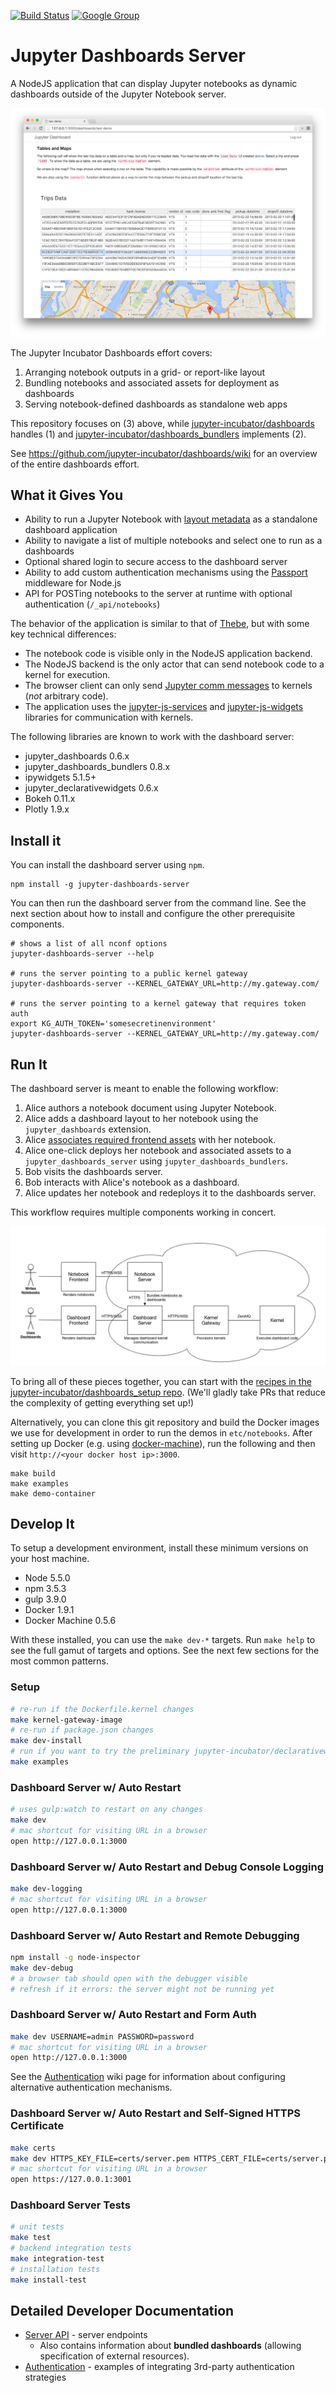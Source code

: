 [![Build Status](https://travis-ci.org/jupyter-incubator/dashboards_server.svg?branch=master)](https://travis-ci.org/jupyter-incubator/dashboards_server) [![Google Group](https://img.shields.io/badge/-Google%20Group-lightgrey.svg)](https://groups.google.com/forum/#!forum/jupyter)

# Jupyter Dashboards Server

A NodeJS application that can display Jupyter notebooks as dynamic dashboards outside of the Jupyter Notebook server.

![Dashboards server screenshot](etc/server_intro.png)

The Jupyter Incubator Dashboards effort covers:

1. Arranging notebook outputs in a grid- or report-like layout 
2. Bundling notebooks and associated assets for deployment as dashboards 
3. Serving notebook-defined dashboards as standalone web apps

This repository focuses on (3) above, while [jupyter-incubator/dashboards](https://github.com/jupyter-incubator/dashboards) handles (1) and [jupyter-incubator/dashboards_bundlers](https://github.com/jupyter-incubator/dashboards_bundlers) implements (2).

See https://github.com/jupyter-incubator/dashboards/wiki for an overview of the entire dashboards effort.

## What it Gives You

* Ability to run a Jupyter Notebook with [layout metadata](https://github.com/jupyter-incubator/dashboards) as a standalone dashboard application
* Ability to navigate a list of multiple notebooks and select one to run as a dashboards
* Optional shared login to secure access to the dashboard server
* Ability to add custom authentication mechanisms using the [Passport](http://passportjs.org/) middleware for Node.js
* API for POSTing notebooks to the server at runtime with optional authentication (`/_api/notebooks`)

The behavior of the application is similar to that of [Thebe](https://github.com/oreillymedia/thebe), but with some key technical differences:

* The notebook code is visible only in the NodeJS application backend.
* The NodeJS backend is the only actor that can send notebook code to a kernel for execution.
* The browser client can only send [Jupyter comm messages](http://jupyter-client.readthedocs.org/en/latest/messaging.html#opening-a-comm) to kernels (*not* arbitrary code).
* The application uses the [jupyter-js-services](https://github.com/jupyter/jupyter-js-services) and [jupyter-js-widgets](https://github.com/ipython/ipywidgets/tree/master/jupyter-js-widgets) libraries for communication with kernels.

The following libraries are known to work with the dashboard server:

* jupyter_dashboards 0.6.x
* jupyter_dashboards_bundlers 0.8.x
* ipywidgets 5.1.5+
* jupyter_declarativewidgets 0.6.x
* Bokeh 0.11.x
* Plotly 1.9.x

## Install it

You can install the dashboard server using `npm`.

```
npm install -g jupyter-dashboards-server
```

You can then run the dashboard server from the command line. See the next section about how to install and configure the other prerequisite components.

```
# shows a list of all nconf options
jupyter-dashboards-server --help

# runs the server pointing to a public kernel gateway
jupyter-dashboards-server --KERNEL_GATEWAY_URL=http://my.gateway.com/

# runs the server pointing to a kernel gateway that requires token auth
export KG_AUTH_TOKEN='somesecretinenvironment'
jupyter-dashboards-server --KERNEL_GATEWAY_URL=http://my.gateway.com/
```

## Run It

The dashboard server is meant to enable the following workflow:

1. Alice authors a notebook document using Jupyter Notebook.
2. Alice adds a dashboard layout to her notebook using the `jupyter_dashboards` extension.
3. Alice [associates required frontend assets](https://github.com/jupyter-incubator/contentmanagement/blob/master/etc/notebooks/associations_demo/associations_demo.ipynb) with her notebook.
4. Alice one-click deploys her notebook and associated assets to a `jupyter_dashboards_server` using `jupyter_dashboards_bundlers`.
5. Bob visits the dashboards server.
6. Bob interacts with Alice's notebook as a dashboard.
7. Alice updates her notebook and redeploys it to the dashboards server.

This workflow requires multiple components working in concert.

![Minimal dashboard app deployment diagram](etc/simple_deploy.png)

To bring all of these pieces together, you can start with the [recipes in the jupyter-incubator/dashboards_setup repo](https://github.com/jupyter-incubator/dashboards-setup). (We'll gladly take PRs that reduce the complexity of getting everything set up!)

Alternatively, you can clone this git repository and build the Docker images we use for development in order to run the demos in `etc/notebooks`. After setting up Docker (e.g. using [docker-machine](https://docs.docker.com/machine/get-started/)), run the following and then visit `http://<your docker host ip>:3000`.

```
make build
make examples
make demo-container
```

## Develop It

To setup a development environment, install these minimum versions on your host machine.

* Node 5.5.0
* npm 3.5.3
* gulp 3.9.0
* Docker 1.9.1
* Docker Machine 0.5.6

With these installed, you can use the `make dev-*` targets. Run `make help` to see the full gamut of targets and options. See the next few sections for the most common patterns.

### Setup

```bash
# re-run if the Dockerfile.kernel changes
make kernel-gateway-image
# re-run if package.json changes
make dev-install
# run if you want to try the preliminary jupyter-incubator/declarativewidgets support
make examples
```

### Dashboard Server w/ Auto Restart

```bash
# uses gulp:watch to restart on any changes
make dev
# mac shortcut for visiting URL in a browser
open http://127.0.0.1:3000
```

### Dashboard Server w/ Auto Restart and Debug Console Logging

```bash
make dev-logging
# mac shortcut for visiting URL in a browser
open http://127.0.0.1:3000
```

### Dashboard Server w/ Auto Restart and Remote Debugging

```bash
npm install -g node-inspector
make dev-debug
# a browser tab should open with the debugger visible
# refresh if it errors: the server might not be running yet
```

### Dashboard Server w/ Auto Restart and Form Auth

```bash
make dev USERNAME=admin PASSWORD=password
# mac shortcut for visiting URL in a browser
open http://127.0.0.1:3000
```

See the [Authentication](https://github.com/jupyter-incubator/dashboards_server/wiki/Authentication) wiki page for information about configuring alternative authentication mechanisms.

### Dashboard Server w/ Auto Restart and Self-Signed HTTPS Certificate

```bash
make certs
make dev HTTPS_KEY_FILE=certs/server.pem HTTPS_CERT_FILE=certs/server.pem
# mac shortcut for visiting URL in a browser
open https://127.0.0.1:3001
```

### Dashboard Server Tests

```bash
# unit tests
make test
# backend integration tests
make integration-test
# installation tests
make install-test
```

## Detailed Developer Documentation

* [Server API](https://github.com/jupyter-incubator/dashboards_server/wiki/Server-API) - server endpoints
    * Also contains information about **bundled dashboards** (allowing specification of external resources).
* [Authentication](https://github.com/jupyter-incubator/dashboards_server/wiki/Authentication) - examples of integrating 3rd-party authentication strategies
